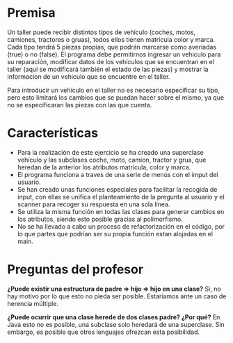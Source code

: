 # Premisa
Un taller puede recibir distintos tipos de vehiculo (coches, motos, camiones, tractores o gruas), todos ellos tienen matricula color y marca. Cada tipo tendrá 5 piezas propias, que podrán marcarse como averiadas (true) o no (false). El programa debe permitirnos ingresar un vehiculo para su reparación, modificar datos de los vehículos que se encuentran en el taller (aquí se modificará también el estado de las piezas) y mostrar la informacion de un vehiculo que se encuentre en el taller.

Para introducir un vehículo en el taller no es necesario especificar su tipo, pero esto limitará los cambios que se puedan hacer sobre el mismo, ya que no se especificaran las piezas con las que cuenta.

# Características 
- Para la realización de este ejercicio se ha creado una superclase vehículo y las subclases coche, moto, camion, tractor y grua, que heredan de la anterior los atributos matrícula, color y marca. 
- El programa funciona a traves de una serie de menús con el imput del usuario.
- Se han creado unas funciones especiales para facilitar la recogida de input, con ellas se unifica el planteamiento de la pregunta al usuario y el scanner para recoger su respuesta en una sola linea.
- Se utiliza la misma función en todas las clases para generar cambios en los atributos, siendo esto posible gracias al polimorfismo.
- No se ha llevado a cabo un proceso de refactorización en el código, por lo que partes que podrían ser su propia función estan alojadas en el main.

# Preguntas del profesor 
**¿Puede existir una estructura de padre => hijo => hijo en una clase?**
Si, no hay motivo por lo que esto no pieda ser posible. Estaríamos ante un caso de herencia múltiple.

**¿Puede ocurrir que una clase herede de dos clases padre? ¿Por qué?**
En Java esto no es posible, una subclase solo heredará de una superclase. Sin embargo, es posible que otros lenguajes ofrezcan esta posibilidad.
